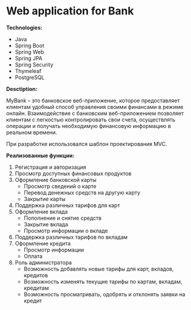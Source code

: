 # Web application for Bank

**Technologies:** 
- Java
- Spring Boot
- Spring Web 
- Spring JPA
- Spring Security
- Thymeleaf
- PostgreSQL

**Desctiption:**

MyBank – это банковское веб-приложение, которое предоставляет клиентам удобный способ управления своими финансами в режиме онлайн. Взаимодействие с банковским веб-приложением позволяет клиентам с легкостью контролировать свои счета, осуществлять операции и получать необходимую финансовую информацию в реальном времени.

При разработке использовался шаблон проектирования MVC.

**Реализованные функции:**
1. Регистрация и авторизация
2. Просмотр доступных финансовых продуктов
3. Оформление банковской карты
   - Просмотр сведений о карте
   - Перевод денежных средств на другую карту
   - Закрытие карты
4. Поддержка различных тарифов для карт
5. Оформление вклада
   - Пополнение и снятие средств
   - Закрытие вклада
   - Просмотр информации о вкладе
6.	Поддержка различных тарифов по вкладам
7.	Оформление кредита
    - Просмотр информации
    - Оплата
8. Роль администратора
   - Возможность добавлять новые тарифы для карт, вкладов, кредитов
   - Возможность изменять текущие тарифы по картам, вкладам, кредитам
   - Возможность просматривать, одобрять и отклонять заявки на кредит

